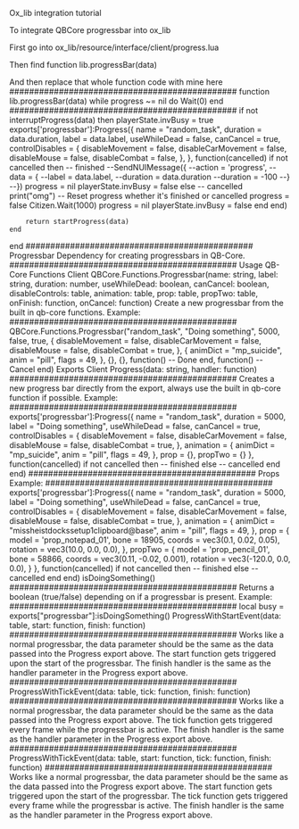 Ox_lib integration tutorial

To integrate QBCore progressbar into ox_lib

First go into ox_lib/resource/interface/client/progress.lua

Then find function lib.progressBar(data)

And then replace that whole function code with mine here
##############################################
function lib.progressBar(data)
    while progress ~= nil do Wait(0) end
##############################################
    if not interruptProgress(data) then
            playerState.invBusy = true
            exports['progressbar']:Progress({
            name = "random_task",
            duration = data.duration,
            label = data.label,
            useWhileDead = false,
            canCancel = true,
            controlDisables = {
                disableMovement = false,
                disableCarMovement = false,
                disableMouse = false,
                disableCombat = false,
            },
         }, function(cancelled)
            if not cancelled then
                -- finished
                --SendNUIMessage({
                    --action = 'progress',
                    --data = {
                        --label = data.label,
                        --duration = data.duration
                        --duration = -100
                    --}
                --})
                progress = nil
                playerState.invBusy = false
            else
                -- cancelled
                print("omg")
                -- Reset progress whether it's finished or cancelled
                progress = false
                Citizen.Wait(1000)
                progress = nil
                playerState.invBusy = false
            end
         end)

        return startProgress(data)
    end
end
##############################################
Progressbar
Dependency for creating progressbars in QB-Core.
##############################################
Usage
QB-Core Functions
Client
QBCore.Functions.Progressbar(name: string, label: string, duration: number, useWhileDead: boolean, canCancel: boolean, disableControls: table, animation: table, prop: table, propTwo: table, onFinish: function, onCancel: function)
Create a new progressbar from the built in qb-core functions.
Example:
##############################################
QBCore.Functions.Progressbar("random_task", "Doing something", 5000, false, true, {
   disableMovement = false,
   disableCarMovement = false,
   disableMouse = false,
   disableCombat = true,
}, {
   animDict = "mp_suicide",
   anim = "pill",
   flags = 49,
}, {}, {}, function()
   -- Done
end, function()
   -- Cancel
end)
Exports
Client
Progress(data: string, handler: function)
##############################################
Creates a new progress bar directly from the export, always use the built in qb-core function if possible.
Example:
##############################################
exports['progressbar']:Progress({
   name = "random_task",
   duration = 5000,
   label = "Doing something",
   useWhileDead = false,
   canCancel = true,
   controlDisables = {
       disableMovement = false,
       disableCarMovement = false,
       disableMouse = false,
       disableCombat = true,
   },
   animation = {
       animDict = "mp_suicide",
       anim = "pill",
       flags = 49,
   },
   prop = {},
   propTwo = {}
}, function(cancelled)
   if not cancelled then
       -- finished
   else
       -- cancelled
   end
end)
##############################################
Props Example:
##############################################
exports['progressbar']:Progress({
   name = "random_task",
   duration = 5000,
   label = "Doing something",
   useWhileDead = false,
   canCancel = true,
   controlDisables = {
       disableMovement = false,
       disableCarMovement = false,
       disableMouse = false,
       disableCombat = true,
   },
   animation = {
       animDict = "missheistdockssetup1clipboard@base",
       anim = "pill",
       flags = 49,
   },
   prop = {
     model = 'prop_notepad_01',
     bone = 18905,
     coords = vec3(0.1, 0.02, 0.05),
     rotation = vec3(10.0, 0.0, 0.0),
   },
   propTwo = {
     model = 'prop_pencil_01',
     bone = 58866,
     coords = vec3(0.11, -0.02, 0.001),
     rotation = vec3(-120.0, 0.0, 0.0),
   }
}, function(cancelled)
   if not cancelled then
       -- finished
   else
       -- cancelled
   end
end)
isDoingSomething()
##############################################
Returns a boolean (true/false) depending on if a progressbar is present.
Example:
##############################################
local busy = exports["progressbar"]:isDoingSomething()
ProgressWithStartEvent(data: table, start: function, finish: function)
##############################################
Works like a normal progressbar, the data parameter should be the same as the data passed into the Progress export above.
The start function gets triggered upon the start of the progressbar.
The finish handler is the same as the handler parameter in the Progress export above.
##############################################
ProgressWithTickEvent(data: table, tick: function, finish: function)
##############################################
Works like a normal progressbar, the data parameter should be the same as the data passed into the Progress export above.
The tick function gets triggered every frame while the progressbar is active.
The finish handler is the same as the handler parameter in the Progress export above.
##############################################
ProgressWithTickEvent(data: table, start: function, tick: function, finish: function)
##############################################
Works like a normal progressbar, the data parameter should be the same as the data passed into the Progress export above.
The start function gets triggered upon the start of the progressbar.
The tick function gets triggered every frame while the progressbar is active.
The finish handler is the same as the handler parameter in the Progress export above.
